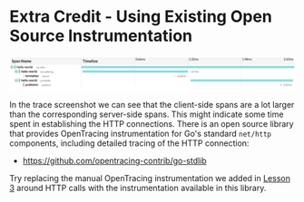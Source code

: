 # Extra Credit - Using Existing Open Source Instrumentation

![Trace](../lesson03/trace.png)

In the trace screenshot we can see that the client-side spans are a lot larger than the corresponding
server-side spans. This might indicate some time spent in establishing the HTTP connections. There is
an open source library that provides OpenTracing instrumentation for Go's standard `net/http` components,
including detailed tracing of the HTTP connection:

  * https://github.com/opentracing-contrib/go-stdlib

Try replacing the manual OpenTracing instrumentation we added in [Lesson 3](./lesson03) around HTTP calls
with the instrumentation available in this library.
